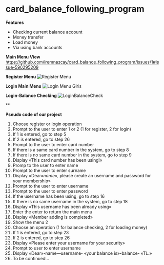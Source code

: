# card_balance_following_program

**Features**
- Checking current balance account 
- Money transfer
- Load money
- Via using bank accounts

**Main Menu View**
https://github.com/iremnazcay/card_balance_following_program/issues/1#issue-590295209

**Register Menu**
![Register Menu](https://user-images.githubusercontent.com/48765779/77916471-ca722200-72a1-11ea-9a2d-90591871b539.jpg)

**Login Main Menu**
![Login Menu Giris](https://user-images.githubusercontent.com/48765779/77918375-79aff880-72a4-11ea-8561-701cdc90c80e.jpg)

**Login-Balance Checking**
![LoginBalanceCheck](https://user-images.githubusercontent.com/48765779/77917129-d01c3780-72a2-11ea-9bfe-b163bcf9b99a.jpg)

**

**Pseudo code of our project**
1) Choose register or login operation
2) Prompt to the user to enter 1 or 2 (1 for register, 2 for login)
3) If 1 is entered, go to step 5
4) If 2 is entered, go to step 26
5) Prompt to the user to enter card number
6) If there is a same card number in the system, go to step 8
7) If there is no same card number in the system, go to step 9
8) Display «This card number has been using!»
9) Promp to the user to enter name
10) Prompt to the user to enter surname
11) Display «Dear»_name_«, please create an username and password for your membership»
12) Prompt to the user to enter username
13) Prompt to the user to enter password
14) If the username has been using, go to step 16
15) If there is no same username in the system, go to step 18
16) Display «This username has been already using» 
17) Enter the enter to return the main menu
18) Display «Member adding is completed»
19) Show the menu 2
20) Choose an operation (1 for balance checking, 2 for loading money)
21) If 1 is entered, go to step 23
22) If 2 is entered, go to step 26
23) Display «Please enter your username for your security»
24) Prompt to user to enter username
25) Display «Dear»-name—username- «your balance is»-balance- «TL.»
26) To be continued…










